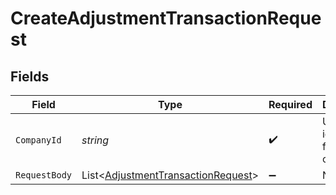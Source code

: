 # CreateAdjustmentTransactionRequest


## Fields

| Field                                                                                         | Type                                                                                          | Required                                                                                      | Description                                                                                   | Example                                                                                       |
| --------------------------------------------------------------------------------------------- | --------------------------------------------------------------------------------------------- | --------------------------------------------------------------------------------------------- | --------------------------------------------------------------------------------------------- | --------------------------------------------------------------------------------------------- |
| `CompanyId`                                                                                   | *string*                                                                                      | :heavy_check_mark:                                                                            | Unique identifier for a company.                                                              | 8a210b68-6988-11ed-a1eb-0242ac120002                                                          |
| `RequestBody`                                                                                 | List<[AdjustmentTransactionRequest](../../Models/Components/AdjustmentTransactionRequest.md)> | :heavy_minus_sign:                                                                            | N/A                                                                                           |                                                                                               |